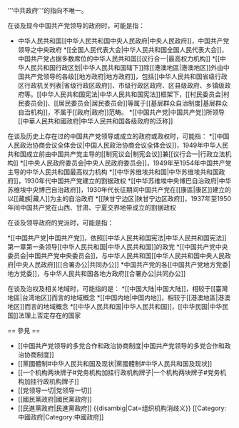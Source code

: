 '''中共政府'''的指向不唯一。

在谈及现今中国共产党领导的政府时，可能是指：
* 中华人民共和国[[中华人民共和国中央人民政府|中央人民政府]]，中国共产党领导之中央政府
*[[全国人民代表大会|中华人民共和国全国人民代表大会]]，中国共产党占据多数席位的中华人民共和国[[议行合一|最高权力机构]]
*[[中华人民共和国行政区划|中华人民共和国辖下]]除[[港澳地區|港澳地区]]外由中国共产党领导的各级[[地方政府|地方政府]]，包括[[中华人民共和国省级行政区行政机关列表|省级行政区政府]]、市级行政区政府、区县级政府、乡镇级政府等。[[中华人民共和国宪法|中华人民共和国宪法]]框架下，[[村民委员会|村民委员会]]、[[居民委员会|居民委员会]]等属于[[基层群众自治制度|基层群众自治机构]]，不属于[[政府|政府]]范畴。
*[[中国共产党|中国共产党]]所领导[[中華人民共和國政府|中华人民共和国各级政府的泛称]]

在谈及历史上存在过的中国共产党领导或成立的政府或政权时，可能指：
*[[中国人民政治协商会议全体会议|中国人民政治协商会议全体会议]]，1949年中华人民共和国成立前由中国共产党主导的[[制宪议会|制宪会议]]兼[[议行合一|行政立法机构]]
*[[中央人民政府委员会|中央人民政府委员会]]，1949年至1954年中国共产党主导的中华人民共和国最高权力机构
*[[中华苏维埃共和国|中华苏维埃共和国政府]]，1930年代中国共产党建立的割据政权
*[[中华苏维埃中央博巴自治政府|中华苏维埃中央博巴自治政府]]，1930年代长征期间中国共产党在[[康區|康区]]建立的以[[藏族|藏人]]为主的自治政府
*[[陕甘宁边区|陕甘宁边区政府]]，1937年至1950年间中国共产党在山西、甘肃、宁夏交界地带成立的割据政权

在谈及领导政府的党派时，可能是指：

*[[中国共产党|中国共产党]]，依照[[中华人民共和国宪法|中华人民共和国宪法]]第一章第一条领导[[中华人民共和国|中华人民共和国]]的政党
*[[中国共产党中央委员会|中国共产党中央委员会]]，与中华人民共和国[[中华人民共和国中央人民政府|中央人民政府]][[合署办公|共同办公]]
*中国共产党的各[[中国共产党地方党委|地方党委]]，与中华人民共和国各地方政府[[合署办公|共同办公]]

在谈及治权及相关地域时，可能指的是：
*[[中国大陆|中国大陆]]，相较于[[臺灣地區|台湾地区]]而言的地域概念
*[[中国内地|中国内地]]，相较于[[港澳地區|港澳地区]]而言的地域概念
*[[中华人民共和国|中华人民共和国]]，[[中华民国|中华民国]]法理上否定存在的国家

== 參見 ==
* [[中国共产党领导的多党合作和政治协商制度|中国共产党领导的多党合作和政治协商制度]]
* [[黨國體制#中华人民共和国及现状|黨國體制#中华人民共和国及现状]]
* [[一个机构两块牌子#党务机构加挂行政机构牌子|一个机构两块牌子#党务机构加挂行政机构牌子]]
* [[党领导一切|党领导一切]]
* [[國民黨政府|國民黨政府]]
* [[民進黨政府|民進黨政府]]
{{disambig|Cat=组织机构消歧义}}
[[Category:中國政府|Category:中國政府]]